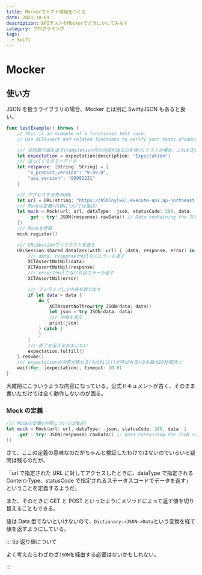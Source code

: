 ```yaml
---
title: Mockerでテスト環境をつくる
date: 2021-10-01
description: APIテストをMockerでどうにかしてみます
category: プログラミング
tags:
  - Swift
---
```


# Mocker

## 使い方

JSON を扱うライブラリの場合、Mocker とは別に SwiftyJSON もあると良い。

```swift
func testExample() throws {
    // This is an example of a functional test case.
    // Use XCTAssert and related functions to verify your tests produce the correct results.

    /// 非同期で値を返す(completion内の内容が返るのを待つ)テストの場合、これを定義しないとダメ
    let expectation = expectation(description: "Expectation")
    /// 返ってくるダミーデータ
    let response: [String: String] = [
        "x_product_version": "9.99.0",
        "api_version": "99991231"
    ]

    /// アクセスする先のURL
    let url = URL(string: "https://h505nylwxl.execute-api.ap-northeast-1.amazonaws.com/dev/version")!
    /// Mockの定義(内容については後述)
    let mock = Mock(url: url, dataType: .json, statusCode: 200, data: [
        .get : try! JSON(response).rawData() // Data containing the JSON response
    ])
    /// Mockを登録
    mock.register()

    /// URLSessionでリクエストを送る
    URLSession.shared.dataTask(with: url) { (data, response, error) in
        /// data, responseがnilならエラーを返す
        XCTAssertNotNil(data)
        XCTAssertNotNil(response)
        /// errorがnilでなければエラーを返す
        XCTAssertNil(error)

        /// アンラップして中身を取り出す
        if let data = data {
            do {
                XCTAssertNoThrow(try JSON(data: data))
                let json = try JSON(data: data)
                /// 中身を表示
                print(json)
            } catch {
            }
        }
        /// 終了を伝えるおまじない
        expectation.fulfill()
    }.resume()
    /// expectationの内容が終わる(fulfill()が呼ばれる)のを最大10秒間待つ
    wait(for: [expectation], timeout: 10.0)
}
```

大雑把にこういうような内容になっている。公式ドキュメントが古く、そのまま書いただけでは全く動作しないのが困る。

### Mock の定義

```swift
/// Mockの定義(内容については後述)
let mock = Mock(url: url, dataType: .json, statusCode: 200, data: [
    .get : try! JSON(response).rawData() // Data containing the JSON response
])
```

さて、ここの定義の意味なのだがちゃんと検証したわけではないのでいろいろ疑問は残るのだが、

「url で指定された URL に対してアクセスしたときに、dataType で指定される Content-Type、statusCode で指定されるステータスコードでデータを返す」ということを定義するようだ。

また、そのときに GET と POST といったようにメソッドによって返す値を切り替えることもできる。

値は Data 型でないといけないので、`Dictionary->JSON->Data`という変換を経て値を返すようにしている。

::: tip 返り値について

よく考えたらわざわざ`JSON`を経由する必要はないかもしれない。

:::
